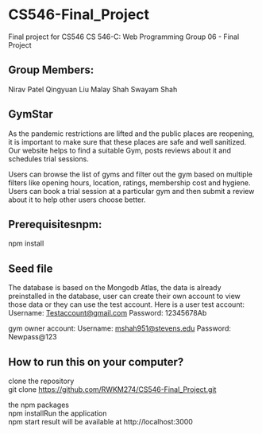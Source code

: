 # CS546-Final_Project

Final project for CS546
CS 546-C: Web Programming 
Group 06 - Final Project

## Group Members:
Nirav Patel
Qingyuan Liu
Malay Shah
Swayam Shah

## GymStar 

As the pandemic restrictions are lifted and the public places are reopening, it is important to make sure that these places are safe and well sanitized. Our website helps to find a suitable Gym, posts reviews about it and schedules trial sessions. 

Users can browse the list of gyms and filter out the gym based on multiple filters like opening hours, location, ratings, membership cost and hygiene. Users can book a trial session at a particular gym and then submit a review about it to help other users choose better.

## Prerequisitesnpm: 
npm install 

## Seed file  
The database is based on the Mongodb Atlas, the data is already preinstalled in the database, user can create their own account to view those data or they can use the test account.
Here is a user test account: 
Username: Testaccount@gmail.com 
Password: 12345678Ab

gym owner account:
Username: mshah951@stevens.edu
Password: Newpass@123


## How to run this on your computer?
clone the repository   
git clone https://github.com/RWKM274/CS546-Final_Project.git

the npm packages   
npm installRun the application   
npm start 
result will be available at http://localhost:3000

